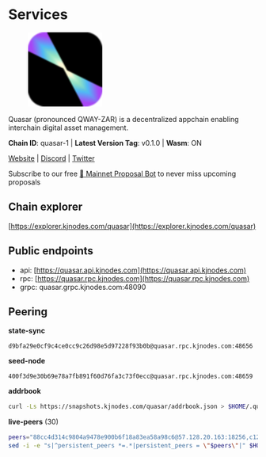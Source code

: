 # Services

<figure><img src="https://raw.githubusercontent.com/kj89/cosmos-images/main/logos/quasar.png" width="150" alt=""><figcaption></figcaption></figure>

Quasar (pronounced QWAY-ZAR) is a decentralized  appchain enabling interchain digital asset management.

**Chain ID**: quasar-1 | **Latest Version Tag**: v0.1.0 | **Wasm**: ON

[Website](https://www.quasar.fi) | [Discord](https://discord.gg/quasarfi) | [Twitter](https://twitter.com/QuasarFi)



Subscribe to our free [🤖 Mainnet Proposal Bot](https://t.me/kjnodes_proposal_bot) to never miss upcoming proposals


## Chain explorer
[https://explorer.kjnodes.com/quasar](https://explorer.kjnodes.com/quasar)

## Public endpoints

* api: [https://quasar.api.kjnodes.com](https://quasar.api.kjnodes.com)
* rpc: [https://quasar.rpc.kjnodes.com](https://quasar.rpc.kjnodes.com)
* grpc: quasar.grpc.kjnodes.com:48090

## Peering

**state-sync**

```text
d9bfa29e0cf9c4ce0cc9c26d98e5d97228f93b0b@quasar.rpc.kjnodes.com:48656
```

**seed-node**

```text
400f3d9e30b69e78a7fb891f60d76fa3c73f0ecc@quasar.rpc.kjnodes.com:48659
```

**addrbook**
```bash
curl -Ls https://snapshots.kjnodes.com/quasar/addrbook.json > $HOME/.quasarnode/config/addrbook.json
```

**live-peers** (30)
```bash
peers="88cc4d314c9804a9478e900b6f18a83ea58a98c6@57.128.20.163:18256,c124ce0b508e8b9ed1c5b6957f362225659b5343@134.65.193.11:26656,89757803f40da51678451735445ad40d5b15e059@169.155.169.149:26656,a7d96dc929824613315dcc1c90fee119f28cc51f@134.65.193.189:26656,52c1443f58363c147393d7637116e8a0724329d4@51.89.7.235:26647,a286b35c9e9626cc7b780120ebe4afa883c059ce@144.76.40.53:18256,771659b9205187f9094f894c65d29effa79fdd2c@18.156.191.84:26656,ff8bfc8a197e279810ccb21acdd987dfd6d3eb54@81.0.248.60:18256,6f9e244b6e225241c02b235f700c2b0788da982d@148.113.159.22:18256,bcbc915effeb5e1f4e96670fd68d20a08ad4efa1@65.108.138.80:18256,d9bfa29e0cf9c4ce0cc9c26d98e5d97228f93b0b@65.109.88.38:48656,d7ea38275af96271fd66194dad3951ef38b8ba7c@193.70.33.64:18256,d11f867df7e498de0835e2d1b5bc34334c7337d1@65.109.31.114:2490,7e72f64aab40ddcb1a2cf3a8a5bbf99ee01fc6f0@65.108.9.164:10456,298e0e1faf8a5da43514cc2908d2908658e732a0@38.146.3.148:18256,5a111b281852be31838ecf1202e59981e618355e@89.116.31.95:18256,8688b59432d98b6ded8bed01c3c29d4892ae6e4f@38.146.3.149:18256,1c4d42123dc63fba03bc28d2b5a837879e7de979@162.55.245.149:2040,e92601b6f2cb385b3544c2b5ff0c8dd5a8638ad4@65.108.137.36:26656,66e0a7d2c2fc75a91627085d0ac5681a35dfd408@37.252.184.234:26656,201eb8fc1e84beb4bdce8ae5614c7abb41e32edb@65.109.160.91:18256,bccdc6cb3a0785bf3ee65d98c38bdd62bb843285@141.95.157.139:18256,e726816f42831689eab9378d5d577f1d06d25716@176.9.188.21:26656,10e73ac4ab3f9e1edd89e1aa342eb4d4f11120f0@135.181.128.114:18256,e1b058e5cfa2b836ddaa496b10911da62dcf182e@65.21.136.170:58656,b5d43d295863db6675d07877878b2d7b47cb2ae5@157.90.36.48:26966,2028d1984d4828fb5662225d12db1a8722b9bfab@135.181.215.62:4740,4a95d1523814b34c2469e62461d67b8ccef2ab02@34.28.193.244:26656,f2e7f8af9e5f72bcde83a8bc0ca05aded6d51a5e@103.180.28.199:26656,c97640c7c53a32ff301c09b261bbccb35c286dba@65.109.50.30:26656"
sed -i -e "s|^persistent_peers *=.*|persistent_peers = \"$peers\"|" $HOME/.quasarnode/config/config.toml
```
